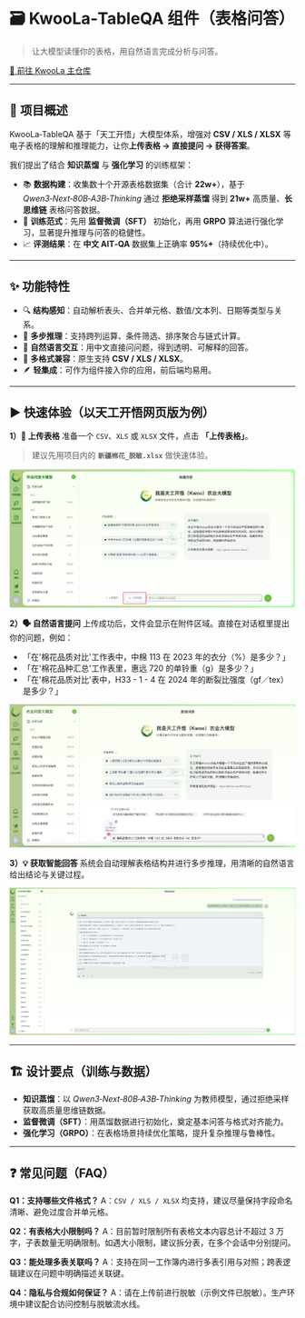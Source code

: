# 🗃️ KwooLa‑TableQA 组件（表格问答）

> 让大模型读懂你的表格，用自然语言完成分析与问答。

[🌟 前往 KwooLa 主仓库](https://github.com/HIT-Kwoo/KwooLa/tree/main)

---

## 🚀 项目概述

KwooLa‑TableQA 基于「天工开悟」大模型体系，增强对 **CSV / XLS / XLSX** 等电子表格的理解和推理能力，让你**上传表格 → 直接提问 → 获得答案**。

我们提出了结合 **知识蒸馏** 与 **强化学习** 的训练框架：

- 📚 **数据构建**：收集数十个开源表格数据集（合计 **22w+**），基于 _Qwen3‑Next‑80B‑A3B‑Thinking_ 通过 **拒绝采样蒸馏** 得到 **21w+** 高质量、**长思维链** 表格问答数据。
- 🧠 **训练范式**：先用 **监督微调（SFT）** 初始化，再用 **GRPO** 算法进行强化学习，显著提升推理与问答的稳健性。
- 📈 **评测结果**：在 **中文 AIT‑QA** 数据集上正确率 **95%+**（持续优化中）。

---

## ✨ 功能特性

- 🔍 **结构感知**：自动解析表头、合并单元格、数值/文本列、日期等类型与关系。
- 🧩 **多步推理**：支持跨列运算、条件筛选、排序聚合与链式计算。
- 💬 **自然语言交互**：用中文直接问问题，得到透明、可解释的回答。
- 📎 **多格式兼容**：原生支持 **CSV / XLS / XLSX**。
- 🪶 **轻集成**：可作为组件接入你的应用，前后端均易用。

---

## ▶️ 快速体验（以天工开悟网页版为例）

**1）📂 上传表格**
准备一个 `CSV`、`XLS` 或 `XLSX` 文件，点击 **「上传表格」**。

> 建议先用项目内的 **`新疆棉花_脱敏.xlsx`** 做快速体验。

<div align="center">
<img src="./image/文件上传位置.png" ></img> 
</div>

**2）🗣️ 自然语言提问**
上传成功后，文件会显示在附件区域。直接在对话框里提出你的问题，例如：

- 「在'棉花品质对比'工作表中，中棉 113 在 2023 年的衣分（%）是多少？」
- 「在'棉花品种汇总'工作表里，惠远 720 的单铃重（g）是多少？」
- 「在'棉花品质对比'表中，H33 - 1 - 4 在 2024 年的断裂比强度（gf／tex）是多少？」

<div align="center">
<img src="./image/TableQA提问.png" ></img> 
</div>

**3）💡 获取智能回答**
系统会自动理解表格结构并进行多步推理，用清晰的自然语言给出结论与关键过程。

<div align="center">
<img src="./image/TableQA回答.png" ></img> 
</div>

---

## 🏗️ 设计要点（训练与数据）

- **知识蒸馏**：以 _Qwen3‑Next‑80B‑A3B‑Thinking_ 为教师模型，通过拒绝采样获取高质量思维链数据。
- **监督微调（SFT）**：用蒸馏数据进行初始化，奠定基本问答与格式对齐能力。
- **强化学习（GRPO）**：在表格场景持续优化策略，提升复杂推理与鲁棒性。

---

## ❓ 常见问题（FAQ）

**Q1：支持哪些文件格式？**
A：`CSV / XLS / XLSX` 均支持，建议尽量保持字段命名清晰、避免过度合并单元格。

**Q2：有表格大小限制吗？**
A：目前暂时限制所有表格文本内容总计不超过 3 万字，子表数量无明确限制。如遇大小限制，建议拆分表，在多个会话中分别提问。

**Q3：能处理多表关联吗？**
A：支持在同一工作簿内进行多表引用与对照；跨表逻辑建议在问题中明确描述关联键。

**Q4：隐私与合规如何保证？**
A：请在上传前进行脱敏（示例文件已脱敏）。生产环境中建议配合访问控制与脱敏流水线。

